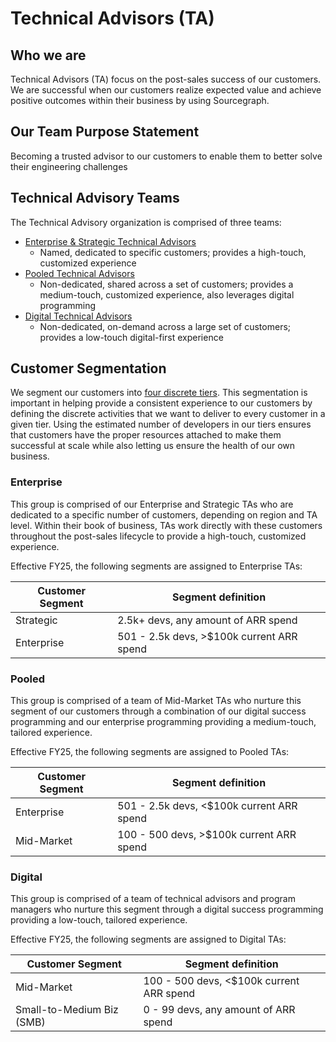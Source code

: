# Technical Advisors (TA)

## Who we are

Technical Advisors (TA) focus on the post-sales success of our customers. We are successful when our customers realize expected value and achieve positive outcomes within their business by using Sourcegraph.

## Our Team Purpose Statement

Becoming a trusted advisor to our customers to enable them to better solve their engineering challenges

## Technical Advisory Teams

The Technical Advisory organization is comprised of three teams:

- [Enterprise & Strategic Technical Advisors](enterprise-success/index.md)
  - Named, dedicated to specific customers; provides a high-touch, customized experience
- [Pooled Technical Advisors](pooled-success/index.md)
  - Non-dedicated, shared across a set of customers; provides a medium-touch, customized experience, also leverages digital programming
- [Digital Technical Advisors](digital-success/index.md)
  - Non-dedicated, on-demand across a large set of customers; provides a low-touch digital-first experience

## Customer Segmentation

We segment our customers into [four discrete tiers](../../../strategy-goals/strategy/index.md#market-segmentation). This segmentation is important in helping provide a consistent experience to our customers by defining the discrete activities that we want to deliver to every customer in a given tier. Using the estimated number of developers in our tiers ensures that customers have the proper resources attached to make them successful at scale while also letting us ensure the health of our own business.

### Enterprise

This group is comprised of our Enterprise and Strategic TAs who are dedicated to a specific number of customers, depending on region and TA level. Within their book of business, TAs work directly with these customers throughout the post-sales lifecycle to provide a high-touch, customized experience.

Effective FY25, the following segments are assigned to Enterprise TAs:

| Customer Segment | Segment definition                        |
| ---------------- | ----------------------------------------- |
| Strategic        | 2.5k+ devs, any amount of ARR spend       |
| Enterprise       | 501 - 2.5k devs, >$100k current ARR spend |

### Pooled

This group is comprised of a team of Mid-Market TAs who nurture this segment of our customers through a combination of our digital success programming and our enterprise programming providing a medium-touch, tailored experience.

Effective FY25, the following segments are assigned to Pooled TAs:

| Customer Segment | Segment definition                        |
| ---------------- | ----------------------------------------- |
| Enterprise       | 501 - 2.5k devs, <$100k current ARR spend |
| Mid-Market       | 100 - 500 devs, >$100k current ARR spend  |

### Digital

This group is comprised of a team of technical advisors and program managers who nurture this segment through a digital success programming providing a low-touch, tailored experience.

Effective FY25, the following segments are assigned to Digital TAs:

| Customer Segment          | Segment definition                       |
| ------------------------- | ---------------------------------------- |
| Mid-Market                | 100 - 500 devs, <$100k current ARR spend |
| Small-to-Medium Biz (SMB) | 0 - 99 devs, any amount of ARR spend     |

